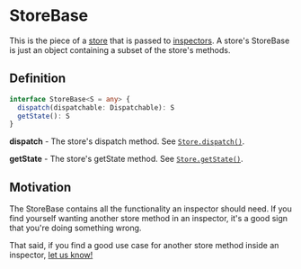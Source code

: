 # StoreBase

This is the piece of a [store](/docs/api/Store.md) that is passed to [inspectors](/docs/types/Inspector.md). A store's StoreBase is just an object containing a subset of the store's methods.

## Definition

```typescript
interface StoreBase<S = any> {
  dispatch(dispatchable: Dispatchable): S
  getState(): S
}
```

**dispatch** - The store's dispatch method. See [`Store.dispatch()`](/docs/api/Store.md#storedispatch).

**getState** - The store's getState method. See [`Store.getState()`](/docs/api/Store.md#storegetstate).

## Motivation

The StoreBase contains all the functionality an inspector should need. If you find yourself wanting another store method in an inspector, it's a good sign that you're doing something wrong.

That said, if you find a good use case for another store method inside an inspector, [let us know!](https://github.com/bowheart/zedux/issues)
